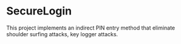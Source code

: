# SecureLogin
This project implements an indirect PIN entry method that eliminate shoulder surfing attacks, key logger attacks.
